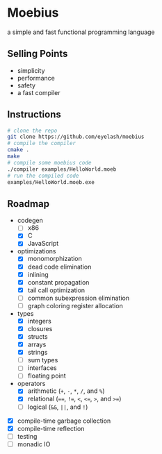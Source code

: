 # Moebius

a simple and fast functional programming language

## Selling Points

- simplicity
- performance
- safety
- a fast compiler

## Instructions

```bash
# clone the repo
git clone https://github.com/eyelash/moebius
# compile the compiler
cmake .
make
# compile some moebius code
./compiler examples/HelloWorld.moeb
# run the compiled code
examples/HelloWorld.moeb.exe
```

## Roadmap

- codegen
  - [ ] x86
  - [x] C
  - [x] JavaScript
- optimizations
  - [x] monomorphization
  - [x] dead code elimination
  - [x] inlining
  - [x] constant propagation
  - [x] tail call optimization
  - [ ] common subexpression elimination
  - [ ] graph coloring register allocation
- types
  - [x] integers
  - [x] closures
  - [x] structs
  - [x] arrays
  - [x] strings
  - [ ] sum types
  - [ ] interfaces
  - [ ] floating point
- operators
  - [x] arithmetic (`+`, `-`, `*`, `/`, and `%`)
  - [x] relational (`==`, `!=`, `<`, `<=`, `>`, and `>=`)
  - [ ] logical (`&&`, `||`, and `!`)
- [x] compile-time garbage collection
- [x] compile-time reflection
- [ ] testing
- [ ] monadic IO
